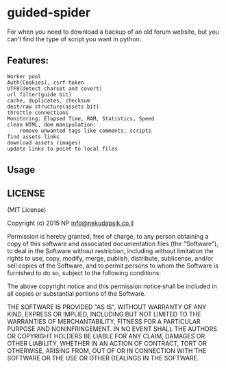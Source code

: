 
guided-spider
=========

For when you need to download a backup of an old forum website, 
but you can't find the type of script you want in python.


## Features:

 	Worker pool
    Auth(Cookies), csrf token
    UTF8(detect charset and covert) 
    url filter(guide bit)
    cache, duplicates, checksum
    dest/raw structure(assets bit)
    throttle connections
    Monitoring: Elapsed Time, RAM, Statistics, Speed
    clean HTML, dom manipulation:
        remove unwanted tags like comments, scripts
    find assets links
    download assets (images)
    update links to point to local files


## Usage




## LICENSE

(MIT License)

Copyright (c) 2015 NP <info@nekudapsik.co.il>

Permission is hereby granted, free of charge, to any person obtaining
a copy of this software and associated documentation files (the
"Software"), to deal in the Software without restriction, including
without limitation the rights to use, copy, modify, merge, publish,
distribute, sublicense, and/or sell copies of the Software, and to
permit persons to whom the Software is furnished to do so, subject to
the following conditions:

The above copyright notice and this permission notice shall be
included in all copies or substantial portions of the Software.

THE SOFTWARE IS PROVIDED "AS IS", WITHOUT WARRANTY OF ANY KIND,
EXPRESS OR IMPLIED, INCLUDING BUT NOT LIMITED TO THE WARRANTIES OF
MERCHANTABILITY, FITNESS FOR A PARTICULAR PURPOSE AND
NONINFRINGEMENT. IN NO EVENT SHALL THE AUTHORS OR COPYRIGHT HOLDERS BE
LIABLE FOR ANY CLAIM, DAMAGES OR OTHER LIABILITY, WHETHER IN AN ACTION
OF CONTRACT, TORT OR OTHERWISE, ARISING FROM, OUT OF OR IN CONNECTION
WITH THE SOFTWARE OR THE USE OR OTHER DEALINGS IN THE SOFTWARE.
